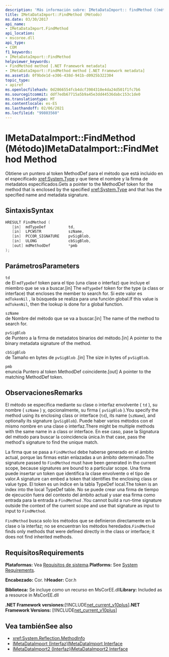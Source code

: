 ```yaml
---
description: 'Más información sobre: IMetaDataImport:: findMethod ((método)'
title: IMetaDataImport::FindMethod (Método)
ms.date: 03/30/2017
api_name:
- IMetaDataImport.FindMethod
api_location:
- mscoree.dll
api_type:
- COM
f1_keywords:
- IMetaDataImport::FindMethod
helpviewer_keywords:
- FindMethod method [.NET Framework metadata]
- IMetaDataImport::FindMethod method [.NET Framework metadata]
ms.assetid: 0f9bde1d-e306-438d-941b-d0925b322304
topic_type:
- apiref
ms.openlocfilehash: 0d2866554fcb4dcf3984310e4da24d501f1fc7b6
ms.sourcegitcommit: ddf7edb67715a5b9a45e3dd44536dabc153c1de0
ms.translationtype: MT
ms.contentlocale: es-ES
ms.lasthandoff: 02/06/2021
ms.locfileid: "99803560"
---
```

# <a name="imetadataimportfindmethod-method"></a><span data-ttu-id="704dc-103">IMetaDataImport::FindMethod (Método)</span><span class="sxs-lookup"><span data-stu-id="704dc-103">IMetaDataImport::FindMethod Method</span></span>

<span data-ttu-id="704dc-104">Obtiene un puntero al token MethodDef para el método que está incluido en el especificado <xref:System.Type> y que tiene el nombre y la firma de metadatos especificados.</span><span class="sxs-lookup"><span data-stu-id="704dc-104">Gets a pointer to the MethodDef token for the method that is enclosed by the specified <xref:System.Type> and that has the specified name and metadata signature.</span></span>  
  
## <a name="syntax"></a><span data-ttu-id="704dc-105">Sintaxis</span><span class="sxs-lookup"><span data-stu-id="704dc-105">Syntax</span></span>  
  
```cpp  
HRESULT FindMethod (  
   [in]  mdTypeDef          td,  
   [in]  LPCWSTR            szName,
   [in]  PCCOR_SIGNATURE    pvSigBlob,
   [in]  ULONG              cbSigBlob,
   [out] mdMethodDef        *pmb  
);  
```  
  
## <a name="parameters"></a><span data-ttu-id="704dc-106">Parámetros</span><span class="sxs-lookup"><span data-stu-id="704dc-106">Parameters</span></span>  

 `td`  
 <span data-ttu-id="704dc-107">de El `mdTypeDef` token para el tipo (una clase o interfaz) que incluye el miembro que se va a buscar.</span><span class="sxs-lookup"><span data-stu-id="704dc-107">[in] The `mdTypeDef` token for the type (a class or interface) that encloses the member to search for.</span></span> <span data-ttu-id="704dc-108">Si este valor es `mdTokenNil` , la búsqueda se realiza para una función global.</span><span class="sxs-lookup"><span data-stu-id="704dc-108">If this value is `mdTokenNil`, then the lookup is done for a global function.</span></span>  
  
 `szName`  
 <span data-ttu-id="704dc-109">de Nombre del método que se va a buscar.</span><span class="sxs-lookup"><span data-stu-id="704dc-109">[in] The name of the method to search for.</span></span>  
  
 `pvSigBlob`  
 <span data-ttu-id="704dc-110">de Puntero a la firma de metadatos binarios del método.</span><span class="sxs-lookup"><span data-stu-id="704dc-110">[in] A pointer to the binary metadata signature of the method.</span></span>  
  
 `cbSigBlob`  
 <span data-ttu-id="704dc-111">de Tamaño en bytes de `pvSigBlob` .</span><span class="sxs-lookup"><span data-stu-id="704dc-111">[in] The size in bytes of `pvSigBlob`.</span></span>  
  
 `pmb`  
 <span data-ttu-id="704dc-112">enuncia Puntero al token MethodDef coincidente.</span><span class="sxs-lookup"><span data-stu-id="704dc-112">[out] A pointer to the matching MethodDef token.</span></span>  
  
## <a name="remarks"></a><span data-ttu-id="704dc-113">Observaciones</span><span class="sxs-lookup"><span data-stu-id="704dc-113">Remarks</span></span>  

 <span data-ttu-id="704dc-114">El método se especifica mediante su clase o interfaz envolvente ( `td` ), su nombre ( `szName` ) y, opcionalmente, su firma ( `pvSigBlob` ).</span><span class="sxs-lookup"><span data-stu-id="704dc-114">You specify the method using its enclosing class or interface (`td`), its name (`szName`), and optionally its signature (`pvSigBlob`).</span></span> <span data-ttu-id="704dc-115">Puede haber varios métodos con el mismo nombre en una clase o interfaz.</span><span class="sxs-lookup"><span data-stu-id="704dc-115">There might be multiple methods with the same name in a class or interface.</span></span> <span data-ttu-id="704dc-116">En ese caso, pase la Signatura del método para buscar la coincidencia única.</span><span class="sxs-lookup"><span data-stu-id="704dc-116">In that case, pass the method's signature to find the unique match.</span></span>  
  
 <span data-ttu-id="704dc-117">La firma que se pasa a `FindMethod` debe haberse generado en el ámbito actual, porque las firmas están enlazadas a un ámbito determinado.</span><span class="sxs-lookup"><span data-stu-id="704dc-117">The signature passed to `FindMethod` must have been generated in the current scope, because signatures are bound to a particular scope.</span></span> <span data-ttu-id="704dc-118">Una firma puede insertar un token que identifica la clase envolvente o el tipo de valor.</span><span class="sxs-lookup"><span data-stu-id="704dc-118">A signature can embed a token that identifies the enclosing class or value type.</span></span> <span data-ttu-id="704dc-119">El token es un índice en la tabla TypeDef local.</span><span class="sxs-lookup"><span data-stu-id="704dc-119">The token is an index into the local TypeDef table.</span></span> <span data-ttu-id="704dc-120">No se puede crear una firma de tiempo de ejecución fuera del contexto del ámbito actual y usar esa firma como entrada para la entrada a `FindMethod` .</span><span class="sxs-lookup"><span data-stu-id="704dc-120">You cannot build a run-time signature outside the context of the current scope and use that signature as input to input to `FindMethod`.</span></span>  
  
 <span data-ttu-id="704dc-121">`FindMethod` busca solo los métodos que se definieron directamente en la clase o la interfaz; no se encuentran los métodos heredados.</span><span class="sxs-lookup"><span data-stu-id="704dc-121">`FindMethod` finds only methods that were defined directly in the class or interface; it does not find inherited methods.</span></span>  
  
## <a name="requirements"></a><span data-ttu-id="704dc-122">Requisitos</span><span class="sxs-lookup"><span data-stu-id="704dc-122">Requirements</span></span>  

 <span data-ttu-id="704dc-123">**Plataformas:** Vea [Requisitos de sistema](../../get-started/system-requirements.md).</span><span class="sxs-lookup"><span data-stu-id="704dc-123">**Platforms:** See [System Requirements](../../get-started/system-requirements.md).</span></span>  
  
 <span data-ttu-id="704dc-124">**Encabezado:** Cor. h</span><span class="sxs-lookup"><span data-stu-id="704dc-124">**Header:** Cor.h</span></span>  
  
 <span data-ttu-id="704dc-125">**Biblioteca:** Se incluye como un recurso en MsCorEE.dll</span><span class="sxs-lookup"><span data-stu-id="704dc-125">**Library:** Included as a resource in MsCorEE.dll</span></span>  
  
 <span data-ttu-id="704dc-126">**.NET Framework versiones:**[!INCLUDE[net_current_v10plus](../../../../includes/net-current-v10plus-md.md)]</span><span class="sxs-lookup"><span data-stu-id="704dc-126">**.NET Framework Versions:** [!INCLUDE[net_current_v10plus](../../../../includes/net-current-v10plus-md.md)]</span></span>  
  
## <a name="see-also"></a><span data-ttu-id="704dc-127">Vea también</span><span class="sxs-lookup"><span data-stu-id="704dc-127">See also</span></span>

- <xref:System.Reflection.MethodInfo>
- [<span data-ttu-id="704dc-128">IMetaDataImport (Interfaz)</span><span class="sxs-lookup"><span data-stu-id="704dc-128">IMetaDataImport Interface</span></span>](imetadataimport-interface.md)
- [<span data-ttu-id="704dc-129">IMetaDataImport2 (Interfaz)</span><span class="sxs-lookup"><span data-stu-id="704dc-129">IMetaDataImport2 Interface</span></span>](imetadataimport2-interface.md)
